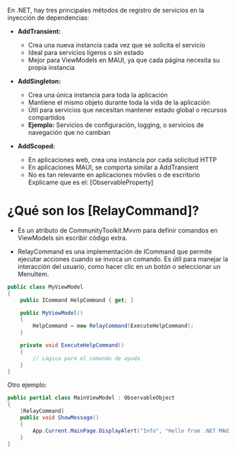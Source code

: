 En .NET, hay tres principales métodos de registro de servicios en la inyección de dependencias:

* **AddTransient:**

  * Crea una nueva instancia cada vez que se solicita el servicio
  * Ideal para servicios ligeros o sin estado
  * Mejor para ViewModels en MAUI, ya que cada página necesita su propia instancia

* **AddSingleton:**

  * Crea una única instancia para toda la aplicación
  * Mantiene el mismo objeto durante toda la vida de la aplicación
  * Útil para servicios que necesitan mantener estado global o recursos compartidos
  * **Ejemplo:** Servicios de configuración, logging, o servicios de navegación que no cambian
* **AddScoped:**
  * En aplicaciones web, crea una instancia por cada solicitud HTTP
  * En aplicaciones MAUI, se comporta similar a AddTransient
  * No es tan relevante en aplicaciones móviles o de escritorio
Explicame que es el:
[ObservableProperty]


# ¿Qué son los [RelayCommand]?

* Es un atributo de CommunityToolkit.Mvvm para definir comandos en ViewModels sin escribir código extra.

* RelayCommand es una implementación de ICommand que permite ejecutar acciones cuando se invoca un comando. Es útil para manejar la interacción del usuario, como hacer clic en un botón o seleccionar un MenuItem.

```csharp
public class MyViewModel
{
    public ICommand HelpCommand { get; }

    public MyViewModel()
    {
        HelpCommand = new RelayCommand(ExecuteHelpCommand);
    }

    private void ExecuteHelpCommand()
    {
        // Lógica para el comando de ayuda
    }
}
```

Otro ejemplo:
```csharp
public partial class MainViewModel : ObservableObject
{
    [RelayCommand]
    public void ShowMessage()
    {
        App.Current.MainPage.DisplayAlert("Info", "Hello from .NET MAUI!", "OK");
    }
}
```

